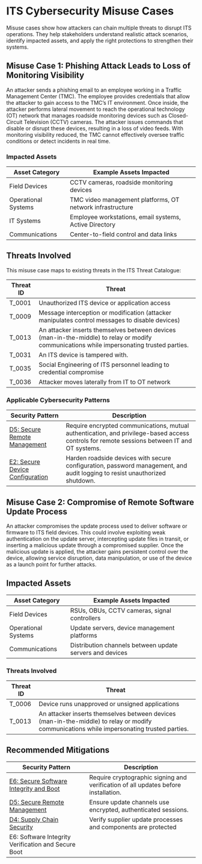 # ITS Cybersecurity Misuse Cases

Misuse cases show how attackers can chain multiple threats to disrupt ITS operations. They help stakeholders understand realistic attack scenarios, identify impacted assets, and apply the right protections to strengthen their systems.

## Misuse Case 1: Phishing Attack Leads to Loss of Monitoring Visibility

An attacker sends a phishing email to an employee working in a Traffic Management Center (TMC). The employee provides credentials that allow the attacker to gain access to the TMC’s IT environment. Once inside, the attacker performs lateral movement to reach the operational technology (OT) network that manages roadside monitoring devices such as Closed-Circuit Television (CCTV) cameras. The attacker issues commands that disable or disrupt these devices, resulting in a loss of video feeds. With monitoring visibility reduced, the TMC cannot effectively oversee traffic conditions or detect incidents in real time.

### Impacted Assets

| Asset Category      | Example Assets Impacted                                   |
| ------------------- | --------------------------------------------------------- |
| Field Devices       | CCTV cameras, roadside monitoring devices                 |
| Operational Systems | TMC video management platforms, OT network infrastructure |
| IT Systems          | Employee workstations, email systems, Active Directory    |
| Communications      | Center-to-field control and data links                    |

## Threats Involved

This misuse case maps to existing threats in the ITS Threat Catalogue:

| Threat ID | Threat                                                       |
| --------- | ------------------------------------------------------------ |
| T_0001    | Unauthorized ITS device or application access                |
| T_0009    | Message interception or modification (attacker manipulates control messages to disable devices) |
| T_0013    | An attacker inserts themselves between devices (man-in-the-middle) to relay or modify communications while impersonating trusted parties. |
| T_0031    | An ITS device is tampered with.                              |
| T_0035    | Social Engineering of ITS personnel leading to credential compromise |
| T_0036    | Attacker moves laterally from IT to OT network               |

### Applicable Cybersecurity Patterns

| Security Pattern                                             | Description                                                  |
| ------------------------------------------------------------ | ------------------------------------------------------------ |
| [D5: Secure Remote Management](patterns-management.md#pattern-m6-secure-remote-management) | Require encrypted communications, mutual authentication, and privilege-based access controls for remote sessions between IT and OT systems. |
| [E2: Secure Device Configuration](patterns-edge.md#pattern-e2-secure-device-configuration) | Harden roadside devices with secure configuration, password management, and audit logging to resist unauthorized shutdown. |

## Misuse Case 2: Compromise of Remote Software Update Process

An attacker compromises the update process used to deliver software or firmware to ITS field devices. This could involve exploiting weak authentication on the update server, intercepting update files in transit, or inserting a malicious update through a compromised supplier. Once the malicious update is applied, the attacker gains persistent control over the device, allowing service disruption, data manipulation, or use of the device as a launch point for further attacks.

## Impacted Assets

| Asset Category      | Example Assets Impacted                                  |
| ------------------- | -------------------------------------------------------- |
| Field Devices       | RSUs, OBUs, CCTV cameras, signal controllers             |
| Operational Systems | Update servers, device management platforms              |
| Communications      | Distribution channels between update servers and devices |

### Threats Involved

| Threat ID | Threat                                                       |
| --------- | ------------------------------------------------------------ |
| T_0006    | Device runs unapproved or unsigned applications              |
| T_0013    | An attacker inserts themselves between devices (man-in-the-middle) to relay or modify communications while impersonating trusted parties. |

## Recommended Mitigations

| Security Pattern                                             | Description                                                  |
| ------------------------------------------------------------ | ------------------------------------------------------------ |
| [E6: Secure Software Integrity and Boot](patterns-edge.md#pattern-e6-software-integrity-verification-and-secure-boot) | Require cryptographic signing and verification of all updates before installation. |
| [D5: Secure Remote Management](patterns-management.md#pattern-m6-secure-remote-management) | Ensure update channels use encrypted, authenticated sessions. |
| [D4: Supply Chain Security](patterns-developer.md#pattern-d4-supply-chain-security) | Verify supplier update processes and components are protected |
| E6: Software Integrity Verification and Secure Boot          |                                                              |

